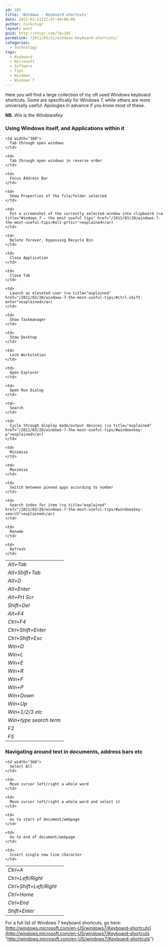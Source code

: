 ```yaml
---
id: 185
title: 'Windows - Keyboard shortcuts'
date: 2011-03-21T22:47:04+00:00
author: nickstugr
layout: post
guid: http://stugr.com/?p=185
permalink: /2011/03/21/windows-keyboard-shortcuts/
categories:
  - Technology
tags:
  - Keyboard
  - Microsoft
  - Software
  - Tips
  - Windows
  - Windows 7
---
```

Here you will find a large collection of my oft used Windows keyboard shortcuts. Some are specifically for Windows 7, while others are more universally useful. Apologies in advance if you know most of these.

**NB.** _Win_ is the _WindowsKey_

### Using Windows itself, and Applications within it

<table class="tabular" style="margin: 0 auto;" border="0" cellspacing="0" cellpadding="0" width="530">
   <tr height="20">
    <td width="170" height="20">
      <em>Alt+Tab</em>
    </td>
    
    <td width="360">
      Tab through open windows
    </td>
  </tr>
  
  <tr height="20">
    <td height="20">
      <em>Alt+Shift+Tab</em>
    </td>
    
    <td>
      Tab through open windows in reverse order
    </td>
  </tr>
  
  <tr height="20">
    <td height="20">
      <em>Alt+D</em>
    </td>
    
    <td>
      Focus Address Bar
    </td>
  </tr>
  
  <tr height="20">
    <td height="20">
      <em>Alt+Enter</em>
    </td>
    
    <td>
      Show Properties of the file/folder selected
    </td>
  </tr>
  
  <tr height="20">
    <td height="20">
      <em>Alt+Prt Scr</em>
    </td>
    
    <td>
      Put a screenshot of the currently selected window into clipboard (<a title="Windows 7 – the most useful tips" href="/2011/03/20/windows-7-the-most-useful-tips/#alt-prtscr">explained</a>)
    </td>
  </tr>
  
  <tr height="20">
    <td height="20">
      <em>Shift+Del</em>
    </td>
    
    <td>
      Delete forever, bypassing Recycle Bin
    </td>
  </tr>
  
  <tr height="20">
    <td height="20">
      <em>Alt+F4</em>
    </td>
    
    <td>
      Close Application
    </td>
  </tr>
  
  <tr height="20">
    <td height="20">
      <em>Ctrl+F4</em>
    </td>
    
    <td>
      Close Tab
    </td>
  </tr>
  
  <tr height="20">
    <td height="20">
      <em>Ctrl+Shift+Enter</em>
    </td>
    
    <td>
      Launch as elevated user (<a title="explained" href="/2011/03/20/windows-7-the-most-useful-tips/#ctrl-shift-enter">explained</a>)
    </td>
  </tr>
  
  <tr height="20">
    <td height="20">
      <em>Ctrl+Shift+Esc</em>
    </td>
    
    <td>
      Show Taskmanager
    </td>
  </tr>
  
  <tr height="20">
    <td height="20">
      <em>Win+D</em>
    </td>
    
    <td>
      Show Desktop
    </td>
  </tr>
  
  <tr height="20">
    <td height="20">
      <em>Win+L</em>
    </td>
    
    <td>
      Lock Workstation
    </td>
  </tr>
  
  <tr height="20">
    <td height="20">
      <em>Win+E</em>
    </td>
    
    <td>
      Open Explorer
    </td>
  </tr>
  
  <tr height="20">
    <td height="20">
      <em>Win+R</em>
    </td>
    
    <td>
      Open Run Dialog
    </td>
  </tr>
  
  <tr height="20">
    <td height="20">
      <em>Win+F</em>
    </td>
    
    <td>
      Search
    </td>
  </tr>
  
  <tr height="20">
    <td height="20">
      <em>Win+P</em>
    </td>
    
    <td>
      Cycle through display mode/output devices (<a title="explained" href="/2011/03/20/windows-7-the-most-useful-tips/#windowskey-p">explained</a>)
    </td>
  </tr>
  
  <tr height="20">
    <td height="20">
      <em>Win+Down</em>
    </td>
    
    <td>
      Minimise
    </td>
  </tr>
  
  <tr height="20">
    <td height="20">
      <em>Win+Up</em>
    </td>
    
    <td>
      Maximise
    </td>
  </tr>
  
  <tr height="20">
    <td height="20">
      <em>Win+1/2/3 etc</em>
    </td>
    
    <td>
      Switch between pinned apps according to number
    </td>
  </tr>
  
  <tr height="20">
    <td height="20">
      <em>Win+type search term</em>
    </td>
    
    <td>
      Search index for item (<a title="explained" href="/2011/03/20/windows-7-the-most-useful-tips/#windowskey-search">explained</a>)
    </td>
  </tr>
  
  <tr height="20">
    <td height="20">
      <em>F2</em>
    </td>
    
    <td>
      Rename
    </td>
  </tr>
  
  <tr height="20">
    <td height="20">
      <em>F5</em>
    </td>
    
    <td>
      Refresh
    </td>
  </tr>
</table>

### Navigating around text in documents, address bars etc

<table class="tabular" style="margin: 0 auto;" border="0" cellspacing="0" cellpadding="0" width="530">
  <tr height="20">
    <td width="170" height="20">
      <em>Ctrl+A</em>
    </td>
    
    <td width="360">
      Select All
    </td>
  </tr>
  
  <tr height="20">
    <td height="20">
      <em>Ctrl+Left/Right</em>
    </td>
    
    <td>
      Move cursor left/right a whole word
    </td>
  </tr>
  
  <tr height="20">
    <td height="20">
      <em>Ctrl+Shift+Left/Right</em>
    </td>
    
    <td>
      Move cursor left/right a whole word and select it
    </td>
  </tr>
  
  <tr height="20">
    <td height="20">
      <em>Ctrl+Home</em>
    </td>
    
    <td>
      Go to start of document/webpage
    </td>
  </tr>
  
  <tr height="20">
    <td height="20">
      <em>Ctrl+End</em>
    </td>
    
    <td>
      Go to end of document/webpage
    </td>
  </tr>
  
  <tr height="20">
    <td height="20">
      <em>Shift+Enter</em>
    </td>
    
    <td>
      Insert single new line character
    </td>
  </tr>
</table>


For a full list of Windows 7 keyboard shortcuts, go here: [http://windows.microsoft.com/en-US/windows7/Keyboard-shortcuts](http://windows.microsoft.com/en-US/windows7/Keyboard-shortcuts "http://windows.microsoft.com/en-US/windows7/Keyboard-shortcuts")